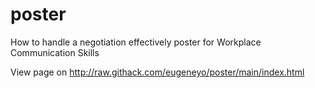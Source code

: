 # poster
How to handle a negotiation effectively poster for Workplace Communication Skills

View page on http://raw.githack.com/eugeneyo/poster/main/index.html
